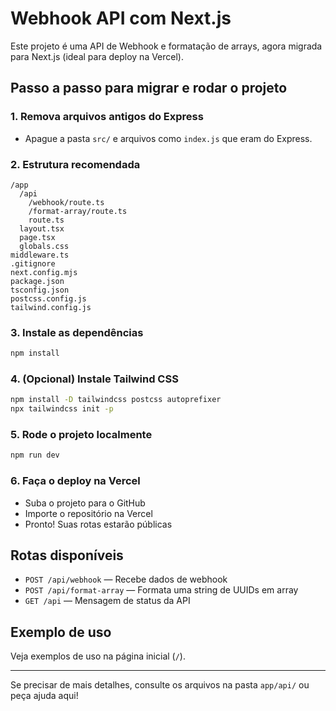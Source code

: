 # Webhook API com Next.js

Este projeto é uma API de Webhook e formatação de arrays, agora migrada para Next.js (ideal para deploy na Vercel).

## Passo a passo para migrar e rodar o projeto

### 1. Remova arquivos antigos do Express
- Apague a pasta `src/` e arquivos como `index.js` que eram do Express.

### 2. Estrutura recomendada
```
/app
  /api
    /webhook/route.ts
    /format-array/route.ts
    route.ts
  layout.tsx
  page.tsx
  globals.css
middleware.ts
.gitignore
next.config.mjs
package.json
tsconfig.json
postcss.config.js
tailwind.config.js
```

### 3. Instale as dependências
```bash
npm install
```

### 4. (Opcional) Instale Tailwind CSS
```bash
npm install -D tailwindcss postcss autoprefixer
npx tailwindcss init -p
```

### 5. Rode o projeto localmente
```bash
npm run dev
```

### 6. Faça o deploy na Vercel
- Suba o projeto para o GitHub
- Importe o repositório na Vercel
- Pronto! Suas rotas estarão públicas

## Rotas disponíveis
- `POST /api/webhook` — Recebe dados de webhook
- `POST /api/format-array` — Formata uma string de UUIDs em array
- `GET /api` — Mensagem de status da API

## Exemplo de uso
Veja exemplos de uso na página inicial (`/`).

---

Se precisar de mais detalhes, consulte os arquivos na pasta `app/api/` ou peça ajuda aqui! 